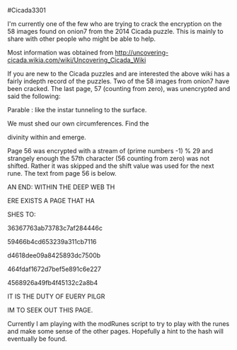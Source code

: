 #Cicada3301

I'm currently one of the few who are trying to crack the encryption on the 58 images found on onion7 from the 2014 Cicada puzzle. This is mainly to share with other people who might be able to help. 

Most information was obtained from http://uncovering-cicada.wikia.com/wiki/Uncovering_Cicada_Wiki 

If you are new to the Cicada puzzles and are interested the above wiki has a fairly indepth record of the puzzles. Two of the 58 images from onion7 have been cracked. The last page, 57 (counting from zero), was unencrypted and said the following:

Parable : like the instar tunneling to the surface.

We must shed our own circumferences. Find the

divinity within and emerge.

Page 56 was encrypted with a stream of (prime numbers -1) % 29 and strangely enough the 57th character (56 counting from zero) was not shifted. Rather it was skipped and the shift value was used for the next rune. The text from page 56 is below.

AN END: WITHIN THE DEEP WEB TH

ERE EXISTS A PAGE THAT HA

SHES TO:

36367763ab73783c7af284446c

59466b4cd653239a311cb7116

d4618dee09a8425893dc7500b

464fdaf1672d7bef5e891c6e227

4568926a49fb4f45132c2a8b4

IT IS THE DUTY OF EUERY PILGR

IM TO SEEK OUT THIS PAGE.

Currently I am playing with the modRunes script to try to play with the runes and make some sense of the other pages. Hopefully a hint to the hash will eventually be found. 




